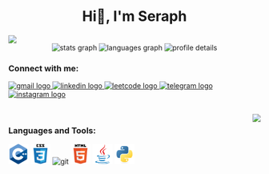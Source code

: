 <h1 align="center">Hi👋, I'm Seraph</h1>
<img align="center" src="https://visitcount.itsvg.in/api?id=Seraph2005&label=Profile%20Views&color=7&icon=0&pretty=true"><br>

<div align="center">
  <img src="https://github-readme-stats.vercel.app/api?username=Seraph2005&hide_title=true&hide_rank=false&show_icons=true&include_all_commits=true&count_private=true&disable_animations=false&theme=moltack&locale=en&hide_border=true" height="120" alt="stats graph"  />
  <img src="https://github-readme-stats.vercel.app/api/top-langs?username=Seraph2005&locale=en&hide_title=true&layout=compact&card_width=320&langs_count=6&theme=moltack&hide_border=true" height="120" alt="languages graph"  />
  <img src="http://github-profile-summary-cards.vercel.app/api/cards/profile-details?username=Seraph2005&theme=moltack" height="120" alt="profile details" />
</div>

<h3>Connect with me:</h3>
<p align="left">

  <a href="sepid.hoseiny2005@gmail.com" target="_blank">
    <img src="https://img.shields.io/static/v1?message=Gmail&logo=gmail&label=&color=D14836&logoColor=white&labelColor=&style=for-the-badge" height="27" alt="gmail logo"  />
  </a>
  <a href="https://www.linkedin.com/in/sepide_hoseini" target="_blank">
    <img src="https://img.shields.io/static/v1?message=LinkedIn&logo=linkedin&label=&color=0077B5&logoColor=white&labelColor=&style=for-the-badge" height="27" alt="linkedin logo"  />
  </a>
  <a href="https://leetcode.com/farid_karimi/" target="_blank">
    <img src="https://img.shields.io/badge/LeetCode-000000?style=for-the-badge&logo=LeetCode&logoColor=#d16c06" height="27" alt="leetcode logo"  />
  </a>
  <a href="t.me/sepide_hsa" target="_blank">
    <img src="https://img.shields.io/static/v1?message=Telegram&logo=telegram&label=&color=28A6E9&logoColor=white&labelColor=&style=for-the-badge" height="27" alt="telegram logo"  />
  </a>
  <a href="https://www.instagram.com/iki_desu._/" target="_blank">
    <img src="https://img.shields.io/static/v1?message=Instagram&logo=instagram&label=&color=cd486b&logoColor=white&labelColor=&style=for-the-badge" height="27" alt="instagram logo"  />
  </a>
</p>


<br clear="both">

<img align="right" height="170" src="C:\Users\LL\Documents\Projects\Seraph\gifs\cat.gif"/>



<h3>Languages and Tools:</h3>
<p align="left">
  <img src="https://raw.githubusercontent.com/devicons/devicon/master/icons/cplusplus/cplusplus-original.svg" alt="cplusplus" height="40" width="40">
  <img src="https://raw.githubusercontent.com/devicons/devicon/master/icons/css3/css3-original-wordmark.svg" alt="css3" width="40" height="40"/>
  <img src="https://www.vectorlogo.zone/logos/git-scm/git-scm-icon.svg" alt="git" width="40" height="40"/>
  <img src="https://raw.githubusercontent.com/devicons/devicon/master/icons/html5/html5-original-wordmark.svg" alt="html5" width="40" height="40"/>
  <img src="https://raw.githubusercontent.com/devicons/devicon/master/icons/java/java-original.svg" alt="java" width="40" height="40"/>
  <img src="https://raw.githubusercontent.com/devicons/devicon/master/icons/python/python-original.svg" alt="python" width="40" height="40"/>
</p>

